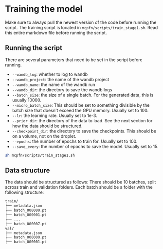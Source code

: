# Training the model

Make sure to always pull the newest version of the code before running the script. The training script is located in `mcpfn/scripts/train_stage1.sh`. Read this entire markdown file before running the script.

## Running the script

There are several parameters that need to be set in the script before running.

- `--wandb_log`: whether to log to wandb
- `--wandb_project`: the name of the wandb project
- `--wandb_name`: the name of the wandb run
- `--wandb_dir`: the directory to save the wandb logs
- `--batch_size`: the size of a single batch. For the generated data, this is usually 10000.
- `--micro_batch_size`: This should be set to something divisible by the batch size that doesn't exceed the GPU memory. Usually set to 100.
- `--lr`: the learning rate. Usually set to 1e-3.
- `--prior_dir`: the directory of the data to load. See the next section for how the data should be structured.
- `--checkpoint_dir`: the directory to save the checkpoints. This should be on a volume, not on the droplet.
- `--epochs`: the number of epochs to train for. Usually set to 100.
- `--save_every`: the number of epochs to save the model. Usually set to 15.

```bash
sh mcpfn/scripts/train_stage1.sh
```

## Data structure

The data should be structured as follows: There should be 10 batches, split across train and validation folders. Each batch should be a folder with the following structure:

```bash
train/
├── metadata.json
├── batch_000000.pt
├── batch_000001.pt
├── ...
├── batch_000007.pt
val/
├── metadata.json
├── batch_000000.pt
├── batch_000001.pt
```
